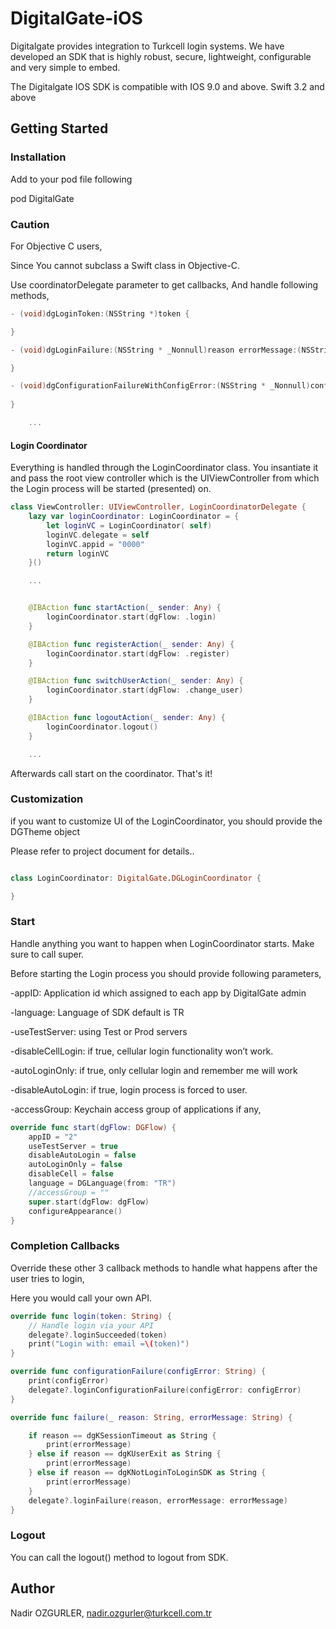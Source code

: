 # DigitalGate-iOS

Digitalgate provides integration to Turkcell login  systems. We have developed an SDK that is highly robust, secure, lightweight, configurable and very simple to embed.

The Digitalgate IOS SDK is compatible with IOS 9.0 and above. Swift 3.2 and above

## Getting Started

### Installation

Add to your pod file following

pod DigitalGate

### Caution

For Objective C users,

Since You cannot subclass a Swift class in Objective-C.

Use coordinatorDelegate parameter to get callbacks, And handle following methods,

```objective-c
- (void)dgLoginToken:(NSString *)token {

}

- (void)dgLoginFailure:(NSString * _Nonnull)reason errorMessage:(NSString * _Nonnull)errorMessage {

}

- (void)dgConfigurationFailureWithConfigError:(NSString * _Nonnull)configError {
    
}

    ...
```

#### Login Coordinator

Everything is handled through the LoginCoordinator class. You insantiate it and pass the root view controller which is the UIViewController from which the Login process will be started (presented) on.

```swift
class ViewController: UIViewController, LoginCoordinatorDelegate {
    lazy var loginCoordinator: LoginCoordinator = {
        let loginVC = LoginCoordinator( self)
        loginVC.delegate = self
        loginVC.appid = "0000"
        return loginVC
    }()

    ...


    @IBAction func startAction(_ sender: Any) {
        loginCoordinator.start(dgFlow: .login)
    }

    @IBAction func registerAction(_ sender: Any) {
        loginCoordinator.start(dgFlow: .register)
    }

    @IBAction func switchUserAction(_ sender: Any) {
        loginCoordinator.start(dgFlow: .change_user)
    }

    @IBAction func logoutAction(_ sender: Any) {
        loginCoordinator.logout()
    }

    ...
```

Afterwards call start on the coordinator. That's it!

### Customization

if you want to customize UI of the LoginCoordinator, you should provide the DGTheme object

Please refer to project document for details..

```swift

class LoginCoordinator: DigitalGate.DGLoginCoordinator {

}

```

### Start

Handle anything you want to happen when LoginCoordinator starts. Make sure to call super.

Before starting the Login process you should provide following parameters,

-appID: Application id which assigned to each app by DigitalGate admin

-language: Language of SDK default is TR

-useTestServer: using Test or Prod servers

-disableCellLogin: if true, cellular login functionality won’t work.

-autoLoginOnly: if true, only cellular login and remember me will work

-disableAutoLogin: if true, login process is forced to user.

-accessGroup: Keychain access group of applications if any,


```swift
override func start(dgFlow: DGFlow) {
    appID = "2"
    useTestServer = true
    disableAutoLogin = false
    autoLoginOnly = false
    disableCell = false
    language = DGLanguage(from: "TR")
    //accessGroup = ""
    super.start(dgFlow: dgFlow)
    configureAppearance()
}
```

### Completion Callbacks

Override these other 3 callback methods to handle what happens after the user tries to login,

Here you would call your own API.

```swift
override func login(token: String) {
    // Handle login via your API
    delegate?.loginSucceeded(token)
    print("Login with: email =\(token)")
}

override func configurationFailure(configError: String) {
    print(configError)
    delegate?.loginConfigurationFailure(configError: configError)
}

override func failure(_ reason: String, errorMessage: String) {

    if reason == dgKSessionTimeout as String {
        print(errorMessage)
    } else if reason == dgKUserExit as String {
        print(errorMessage)
    } else if reason == dgKNotLoginToLoginSDK as String {
        print(errorMessage)
    }
    delegate?.loginFailure(reason, errorMessage: errorMessage)
}
```

### Logout

You can call the logout() method to logout from SDK.

## Author

Nadir OZGURLER, nadir.ozgurler@turkcell.com.tr
